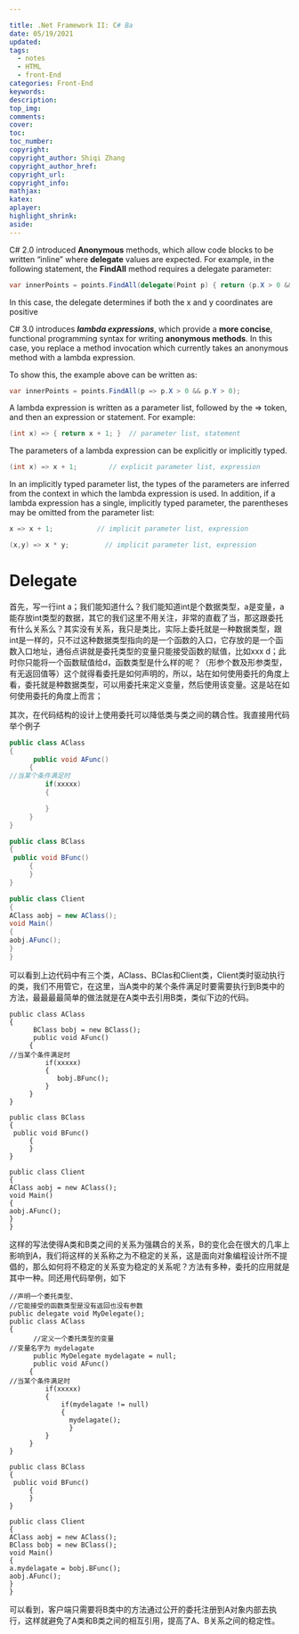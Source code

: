 ```yaml
---

title: .Net Framework II: C# Ba
date: 05/19/2021
updated: 
tags: 
  - notes
  - HTML
  - front-End
categories: Front-End
keywords: 
description: 
top_img: 
comments: 
cover: 
toc: 
toc_number: 
copyright:
copyright_author: Shiqi Zhang
copyright_author_href:
copyright_url:
copyright_info:
mathjax:
katex:
aplayer:
highlight_shrink:
aside:
---
```


C# 2.0 introduced **Anonymous** methods, which allow code blocks to be written “inline” where **delegate** values are expected. For example, in the following statement, the **FindAll** method requires a delegate parameter:

```c#
var innerPoints = points.FindAll(delegate(Point p) { return (p.X > 0 && p.Y > 0); });
```

In this case, the delegate determines if both the x and y coordinates are positive

C# 3.0 introduces ***lambda expressions***, which provide a **more concise**, functional programming syntax for writing **anonymous methods**. In this case, you replace a method invocation which currently takes an anonymous method with a lambda expression. 

To show this, the example above can be written as:

```c#
var innerPoints = points.FindAll(p => p.X > 0 && p.Y > 0);
```



A lambda expression is written as a parameter list, followed by the => token, and then an expression or statement. For example: 

```c#
(int x) => { return x + 1; }  // parameter list, statement
```

The parameters of a lambda expression can be explicitly or implicitly typed. 

```c#
(int x) => x + 1;        // explicit parameter list, expression
```

In an implicitly typed parameter list, the types of the parameters are inferred from the context in which the lambda expression is used. In addition, if a lambda expression has a single, implicitly typed parameter, the parentheses may be omitted from the parameter list:

```c#
x => x + 1;           // implicit parameter list, expression
```

```c#
(x,y) => x * y;         // implicit parameter list, expression
```

# Delegate

首先，写一行int a；我们能知道什么？我们能知道int是个数据类型，a是变量，a能存放int类型的数据，其它的我们这里不用关注，非常的直截了当，那这跟委托有什么关系么？其实没有关系，我只是类比，实际上委托就是一种数据类型，跟int是一样的，只不过这种数据类型指向的是一个函数的入口，它存放的是一个函数入口地址，通俗点讲就是委托类型的变量只能接受函数的赋值，比如xxx d；此时你只能将一个函数赋值给d，函数类型是什么样的呢？（形参个数及形参类型，有无返回值等）这个就得看委托是如何声明的，所以，站在如何使用委托的角度上看，委托就是种数据类型，可以用委托来定义变量，然后使用该变量。这是站在如何使用委托的角度上而言；

​          其次，在代码结构的设计上使用委托可以降低类与类之间的耦合性。我直接用代码举个例子

```csharp
public class AClass
{
      public void AFunc()
     {
//当某个条件满足时
         if(xxxxx)
         {

         }
     }
}

public class BClass
{
 public void BFunc()
     {
     }
}

public class Client
{
AClass aobj = new AClass();
void Main()
{
aobj.AFunc();
}
}
```

可以看到上边代码中有三个类，AClass、BClas和Client类，Client类时驱动执行的类，我们不用管它，在这里，当A类中的某个条件满足时要需要执行到B类中的方法，最最最最简单的做法就是在A类中去引用B类，类似下边的代码。

```text
public class AClass
{
      BClass bobj = new BClass();
      public void AFunc()
     {
//当某个条件满足时
         if(xxxxx)
         {
            bobj.BFunc();
         }
     }
}

public class BClass
{
 public void BFunc()
     {
     }
}

public class Client
{
AClass aobj = new AClass();
void Main()
{
aobj.AFunc();
}
}
```

这样的写法使得A类和B类之间的关系为强耦合的关系，B的变化会在很大的几率上影响到A，我们将这样的关系称之为不稳定的关系，这是面向对象编程设计所不提倡的，那么如何将不稳定的关系变为稳定的关系呢？方法有多种，委托的应用就是其中一种。同还用代码举例，如下

```text
//声明一个委托类型、
//它能接受的函数类型是没有返回也没有参数
public delegate void MyDelegate();
public class AClass
{
      //定义一个委托类型的变量 
//变量名字为 mydelagate
      public MyDelegate mydelagate = null;
      public void AFunc()
     {
//当某个条件满足时
         if(xxxxx)
         {
             if(mydelagate != null)
             {
               mydelagate();
               }
         }
     }
}

public class BClass
{
 public void BFunc()
     {
     }
}

public class Client
{
AClass aobj = new AClass();
BClass bobj = new BClass();
void Main()
{
a.mydelagate = bobj.BFunc();
aobj.AFunc();
}
}
```

可以看到，客户端只需要将B类中的方法通过公开的委托注册到A对象内部去执行，这样就避免了A类和B类之间的相互引用，提高了A、B关系之间的稳定性。



